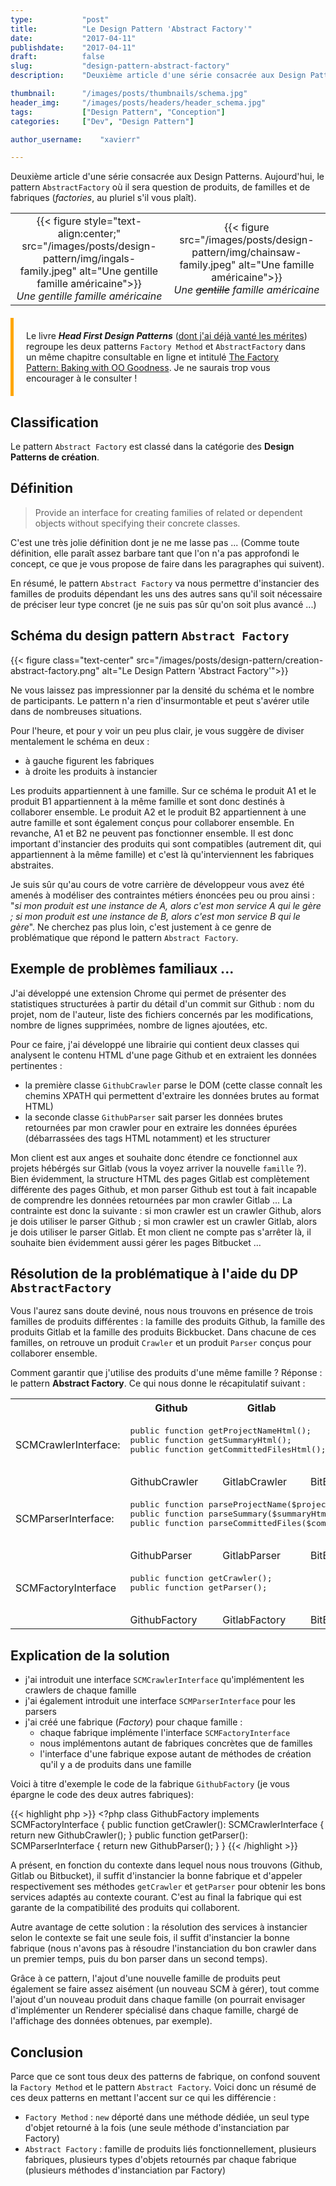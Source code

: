 ```yaml
---
type:           "post"
title:          "Le Design Pattern 'Abstract Factory'"
date:           "2017-04-11"
publishdate:    "2017-04-11"
draft:          false
slug:           "design-pattern-abstract-factory"
description:    "Deuxième article d'une série consacrée aux Design Patterns. Aujourd'hui : le pattern Abstract Factory"

thumbnail:      "/images/posts/thumbnails/schema.jpg"
header_img:     "/images/posts/headers/header_schema.jpg"
tags:           ["Design Pattern", "Conception"]
categories:     ["Dev", "Design Pattern"]

author_username:    "xavierr"

---
```


Deuxième article d'une série consacrée aux Design Patterns. Aujourd'hui, le pattern `AbstractFactory` où il sera question de produits, de familles et de fabriques (_factories_, au pluriel s'il vous plaît).

<table width="100%">
    <tr>
        <td width="50%" align="center">
            {{< figure style="text-align:center;" src="/images/posts/design-pattern/img/ingals-family.jpeg" alt="Une gentille famille américaine">}}
    <figcaption style="text-align: center;font-style: italic;">Une gentille famille américaine</figcaption>
        </td>
        <td width="50%" align="center">
            {{< figure src="/images/posts/design-pattern/img/chainsaw-family.jpeg" alt="Une famille américaine">}}
<figcaption style="text-align: center;font-style: italic;">Une <strike>gentille</strike> famille américaine</figcaption>
        </td>
    </tr>
</table>

<div style="border-left: 5px solid #ffa600;padding: 20px;margin: 20px 0;">
    Le livre <strong><i>Head First Design Patterns</i></strong> (<a href="/fr/dev/design-pattern-factory-method">dont j'ai déjà vanté les mérites</a>) regroupe les deux patterns <code>Factory Method</code> et <code>AbstractFactory</code> dans un même chapitre consultable en ligne et intitulé <a href="https://www.safaribooksonline.com/library/view/head-first-design/0596007124/ch04.html" target="_blank">The Factory Pattern: Baking with OO Goodness</a>. Je ne saurais trop vous encourager à le consulter !
</div>

## Classification

Le pattern `Abstract Factory` est classé dans la catégorie des __Design Patterns de création__.

## Définition

> Provide an interface for creating families of related or dependent objects without specifying their concrete classes.

C'est une très jolie définition dont je ne me lasse pas ... (Comme toute définition, elle paraît assez barbare tant que l'on n'a pas approfondi le concept, ce que je vous propose de faire dans les paragraphes qui suivent).

En résumé, le pattern `Abstract Factory` va nous permettre d'instancier des familles de produits dépendant les uns des autres sans qu'il soit nécessaire de préciser leur type concret (je ne suis pas sûr qu'on soit plus avancé ...)

## Schéma du design pattern `Abstract Factory`

<p class="text-center">
    {{< figure class="text-center" src="/images/posts/design-pattern/creation-abstract-factory.png" alt="Le Design Pattern 'Abstract Factory'">}}
</p>

Ne vous laissez pas impressionner par la densité du schéma et le nombre de participants. Le pattern n'a rien d'insurmontable et peut s'avérer utile dans de nombreuses situations.

Pour l'heure, et pour y voir un peu plus clair, je vous suggère de diviser mentalement le schéma en deux :

* à gauche figurent les fabriques
* à droite les produits à instancier

Les produits appartiennent à une famille. Sur ce schéma le produit A1 et le produit B1 appartiennent à la même famille et sont donc destinés à collaborer ensemble. Le produit A2 et le produit B2 appartiennent à une autre famille et sont également conçus pour collaborer ensemble. En revanche, A1 et B2 ne peuvent pas fonctionner ensemble. Il est donc important d'instancier des produits qui sont compatibles (autrement dit, qui appartiennent à la même famille) et c'est là qu'interviennent les fabriques abstraites.

Je suis sûr qu'au cours de votre carrière de développeur vous avez été amenés à modéliser des contraintes métiers énoncées peu ou prou ainsi : "_si mon produit est une instance de A, alors c'est mon service A qui le gère ; si mon produit est une instance de B, alors c'est mon service B qui le gère_". Ne cherchez pas plus loin, c'est justement à ce genre de problématique que répond le pattern `Abstract Factory`.

## Exemple de problèmes familiaux ...

J'ai développé une extension Chrome qui permet de présenter des statistiques structurées à partir du détail d'un commit sur Github : nom du projet, nom de l'auteur, liste des fichiers concernés par les modifications, nombre de lignes supprimées, nombre de lignes ajoutées, etc.

Pour ce faire, j'ai développé une librairie qui contient deux classes qui analysent le contenu HTML d'une page Github et en extraient les données pertinentes :

- la première classe `GithubCrawler` parse le DOM (cette classe connaît les chemins XPATH qui permettent d'extraire les données brutes au format HTML)
- la seconde classe `GithubParser` sait parser les données brutes retournées par mon crawler pour en extraire les données épurées (débarrassées des tags HTML notamment) et les structurer

Mon client est aux anges et souhaite donc étendre ce fonctionnel aux projets hébérgés sur Gitlab (vous la voyez arriver la nouvelle `famille` ?). Bien évidemment, la structure HTML des pages Gitlab est complètement différente des pages Github, et mon parser Github est tout à fait incapable de comprendre les données retournées par mon crawler Gitlab ... La contrainte est donc la suivante : si mon crawler est un crawler Github, alors je dois utiliser le parser Github ; si mon crawler est un crawler Gitlab, alors je dois utiliser le parser Gitlab. Et mon client ne compte pas s'arrêter là, il souhaite bien évidemment aussi gérer les pages Bitbucket ...

## Résolution de la problématique à l'aide du DP `AbstractFactory`

Vous l'aurez sans doute deviné, nous nous trouvons en présence de trois familles de produits différentes : la famille des produits Github, la famille des produits Gitlab et la famille des produits Bickbucket. Dans chacune de ces familles, on retrouve un produit `Crawler` et un produit `Parser` conçus pour collaborer ensemble.

Comment garantir que j'utilise des produits d'une même famille ? Réponse : le pattern __Abstract Factory__. Ce qui nous donne le récapitulatif suivant :

<table>
    <tr>
        <th>&nbsp;</th>
        <th>Github</th>
        <th>Gitlab</th>
        <th>BitBucket</th>
    </tr>
    <tr>
        <td>SCMCrawlerInterface:</td>
        <td colspan="3">
            <pre class="code">
public function getProjectNameHtml();
public function getSummaryHtml();
public function getCommittedFilesHtml();
            </pre>
        </td>
    </tr>
    <tr>
        <td>&nbsp;</td>
        <td>GithubCrawler</td>
        <td>GitlabCrawler</td>
        <td>BitBucketCrawler</td>
    </tr>
    <tr>
        <td>SCMParserInterface:</td>
        <td colspan="3">
            <pre class="code">
public function parseProjectName($projectNameHtml);
public function parseSummary($summaryHtml);
public function parseCommittedFiles($committedFilesHtml);
            </pre>
        </td>
    </tr>
    <tr>
        <td>&nbsp;</td>
        <td>GithubParser</td>
        <td>GitlabParser</td>
        <td>BitBucketParser</td>
    </tr>
    <tr>
        <td>SCMFactoryInterface</td>
        <td colspan="3">
            <pre class="code">
public function getCrawler();
public function getParser();
            </pre>
        </td>
    </tr>
    <tr>
        <td>&nbsp;</td>
        <td>GithubFactory</td>
        <td>GitlabFactory</td>
        <td>BitBucketFactory</td>
    </tr>
</table>

## Explication de la solution

* j'ai introduit une interface `SCMCrawlerInterface` qu'implémentent les crawlers de chaque famille
* j'ai également introduit une interface `SCMParserInterface` pour les parsers
* j'ai créé une fabrique (_Factory_) pour chaque famille :
    - chaque fabrique implémente l'interface `SCMFactoryInterface`
    - nous implémentons autant de fabriques concrètes que de familles
    - l'interface d'une fabrique expose autant de méthodes de création qu'il y a de produits dans une famille

Voici à titre d'exemple le code de la fabrique `GithubFactory` (je vous épargne le code des deux autres fabriques):

{{< highlight php >}}
    <?php
    class GithubFactory implements SCMFactoryInterface {
        public function getCrawler(): SCMCrawlerInterface {
            return new GithubCrawler();
        }
        public function getParser(): SCMParserInterface {
            return new GithubParser();
        }
    }
{{< /highlight >}}

A présent, en fonction du contexte dans lequel nous nous trouvons (Github, Gitlab ou Bitbucket), il suffit d'instancier la bonne fabrique et d'appeler respectivement ses méthodes `getCrawler` et `getParser` pour obtenir les bons services adaptés au contexte courant. C'est au final la fabrique qui est garante de la compatibilité des produits qui collaborent.

Autre avantage de cette solution : la résolution des services à instancier selon le contexte se fait une seule fois, il suffit d'instancier la bonne fabrique (nous n'avons pas à résoudre l'instanciation du bon crawler dans un premier temps, puis du bon parser dans un second temps).

Grâce à ce pattern, l'ajout d'une nouvelle famille de produits peut également se faire assez aisément (un nouveau SCM à gérer), tout comme l'ajout d'un nouveau produit dans chaque famille (on pourrait envisager d'implémenter un Renderer spécialisé dans chaque famille, chargé de l'affichage des données obtenues, par exemple).

## Conclusion

Parce que ce sont tous deux des patterns de fabrique, on confond souvent la `Factory Method` et le pattern `Abstract Factory`. Voici donc un résumé de ces deux patterns en mettant l'accent sur ce qui les différencie :

* `Factory Method` : `new` déporté dans une méthode dédiée, un seul type d'objet retourné à la fois (une seule méthode d'instanciation par Factory)
* `Abstract Factory` : famille de produits liés fonctionnellement, plusieurs fabriques, plusieurs types d'objets retournés par chaque fabrique (plusieurs méthodes d'instanciation par Factory)
